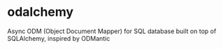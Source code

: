# odalchemy
Async ODM (Object Document Mapper) for SQL database built on top of SQLAlchemy, inspired by ODMantic
